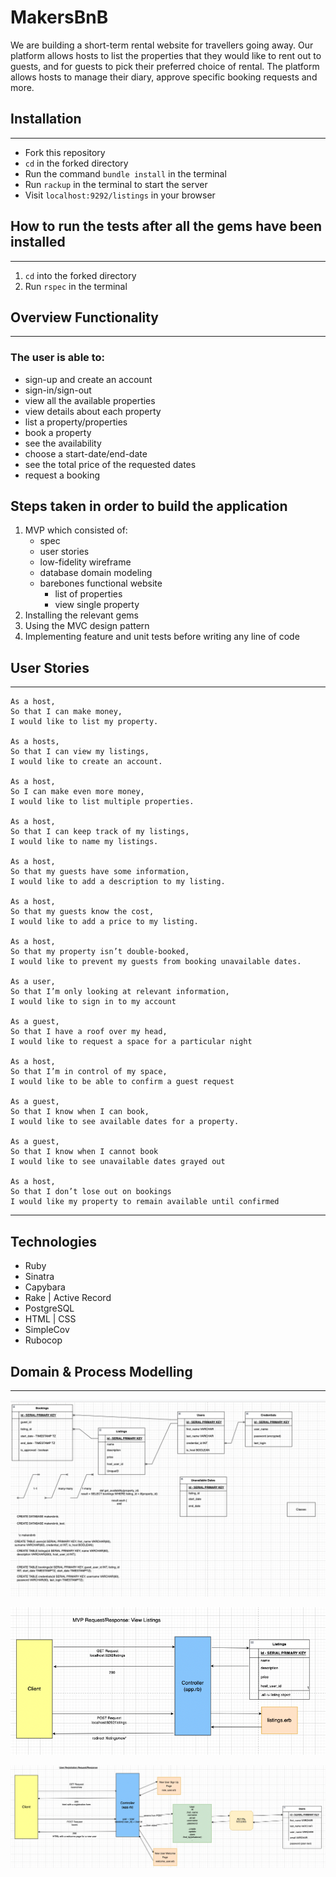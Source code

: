 MakersBnB
=========

We are building a short-term rental website for travellers going away. Our platform allows hosts to list the properties that they would like to rent out to guests, and for guests to pick their preferred choice of rental. The platform allows hosts to manage their diary, approve specific booking requests and more.

## Installation
-----
- Fork this repository
- ```cd``` in the forked directory
- Run the command ```bundle install``` in the terminal
- Run ```rackup``` in the terminal to start the server
- Visit ```localhost:9292/listings``` in your browser 


## How to run the tests after all the gems have been installed
-----
1. ```cd``` into the forked directory
2. Run ```rspec``` in the terminal


## Overview Functionality
-----

### The user is able to:
  - sign-up and create an account
  - sign-in/sign-out
  - view all the available properties 
  - view details about each property
  - list a property/properties
  - book a property
  - see the availability
  - choose a start-date/end-date  
  - see the total price of the requested dates
  - request a booking
   
##  Steps taken in order to build the application
1. MVP which consisted of:
    - spec
    - user stories 
    - low-fidelity wireframe
    - database domain modeling
    - barebones functional website
      - list of properties
      - view single property
2. Installing the relevant gems
3. Using the MVC design pattern
4. Implementing feature and unit tests before writing any line of code



## User Stories
-----

```
As a host,
So that I can make money,
I would like to list my property.

As a hosts,
So that I can view my listings,
I would like to create an account.

As a host,
So I can make even more money,
I would like to list multiple properties.

As a host,
So that I can keep track of my listings,
I would like to name my listings.

As a host,
So that my guests have some information,
I would like to add a description to my listing.

As a host,
So that my guests know the cost,
I would like to add a price to my listing.

As a host,
So that my property isn’t double-booked,
I would like to prevent my guests from booking unavailable dates.

As a user,
So that I’m only looking at relevant information,
I would like to sign in to my account

As a guest,
So that I have a roof over my head,
I would like to request a space for a particular night

As a host,
So that I’m in control of my space,
I would like to be able to confirm a guest request 

As a guest,
So that I know when I can book,
I would like to see available dates for a property.

As a guest,
So that I know when I cannot book
I would like to see unavailable dates grayed out

As a host,
So that I don’t lose out on bookings
I would like my property to remain available until confirmed
```
-----

## Technologies
- Ruby
- Sinatra
- Capybara
- Rake | Active Record
- PostgreSQL
- HTML | CSS
- SimpleCov
- Rubocop

## Domain & Process Modelling
-----

![Domain Model](./public/diagrams/01-domain-model.png)

![Process Model](./public/diagrams/02-process-model.png)

![Process Model](./public/diagrams/03-process-model.png)

